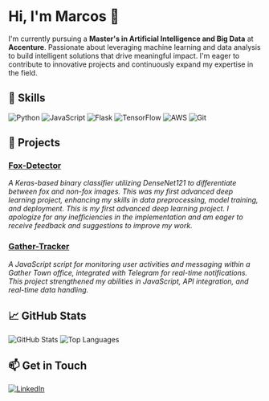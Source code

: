 # Hi, I'm Marcos 👋

I'm currently pursuing a **Master's in Artificial Intelligence and Big Data** at **Accenture**. Passionate about leveraging machine learning and data analysis to build intelligent solutions that drive meaningful impact. I'm eager to contribute to innovative projects and continuously expand my expertise in the field.

## 🔧 Skills

![Python](https://img.shields.io/badge/Python-3776AB?logo=python&logoColor=white)
![JavaScript](https://img.shields.io/badge/JavaScript-F7DF1E?logo=javascript&logoColor=black)
![Flask](https://img.shields.io/badge/Flask-000000?logo=flask&logoColor=white)
![TensorFlow](https://img.shields.io/badge/TensorFlow-FF6F00?logo=tensorflow&logoColor=white)
![AWS](https://img.shields.io/badge/AWS-232F3E?logo=amazonaws&logoColor=white)
![Git](https://img.shields.io/badge/Git-F05032?logo=git&logoColor=white)

## 🚀 Projects

### [Fox-Detector](https://github.com/warc0s/Fox-Detector)
*A Keras-based binary classifier utilizing DenseNet121 to differentiate between fox and non-fox images. This was my first advanced deep learning project, enhancing my skills in data preprocessing, model training, and deployment. This is my first advanced deep learning project. I apologize for any inefficiencies in the implementation and am eager to receive feedback and suggestions to improve my work.*

### [Gather-Tracker](https://github.com/Warc0s/Gather-Tracker)
*A JavaScript script for monitoring user activities and messaging within a Gather Town office, integrated with Telegram for real-time notifications. This project strengthened my abilities in JavaScript, API integration, and real-time data handling.*

## 📈 GitHub Stats

![GitHub Stats](https://github-readme-stats.vercel.app/api?username=warc0s&show_icons=true&theme=radical)
![Top Languages](https://github-readme-stats.vercel.app/api/top-langs/?username=warc0s&layout=compact&theme=radical)

## 📫 Get in Touch

[![LinkedIn](https://img.shields.io/badge/LinkedIn-0077B5?logo=linkedin&logoColor=white)](https://www.linkedin.com/in/marcosgarest/)
